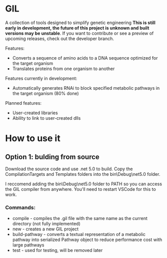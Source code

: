 # GIL
A collection of tools designed to simplify genetic engineering 
**This is still early in development, the future of this project is unknown and built versions may be unstable**. 
If you want to contribute or see a preview of upcoming releases, check out the developer branch. 

Features:
* Converts a sequence of amino acids to a DNA sequence optimized for the target organism
* Translates proteins from one organism to another

Features currently in development:
* Automatically generates RNAi to block specified metabolic pathways in the target organism (80% done)

Planned features:
* User-created libraries
* Ability to link to user-created dlls

# How to use it
## Option 1: bulding from source
Download the source code and use .net 5.0 to build.
Copy the CompilationTargets and Templates folders into the bin\Debug\net5.0 folder.

I reccomend adding the bin\Debug\net5.0 folder to PATH so you can access the GIL compiler from anywhere. You'll need to restart VSCode for this to work. 

### Commands:
* compile - compiles the .gil file with the same name as the current directory (not fully implemented)
* new - creates a new GIL project
* build-pathway - converts a textual representation of a metabolic pathway into serialized Pathway object to reduce performance cost with large pathways
* test - used for testing, will be removed later

